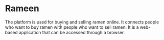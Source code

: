 # Rameen
The platform is used for buying and selling ramen online. It connects people who want to buy ramen with people who want to sell ramen. It is a web-based application that can be accessed through a browser.
